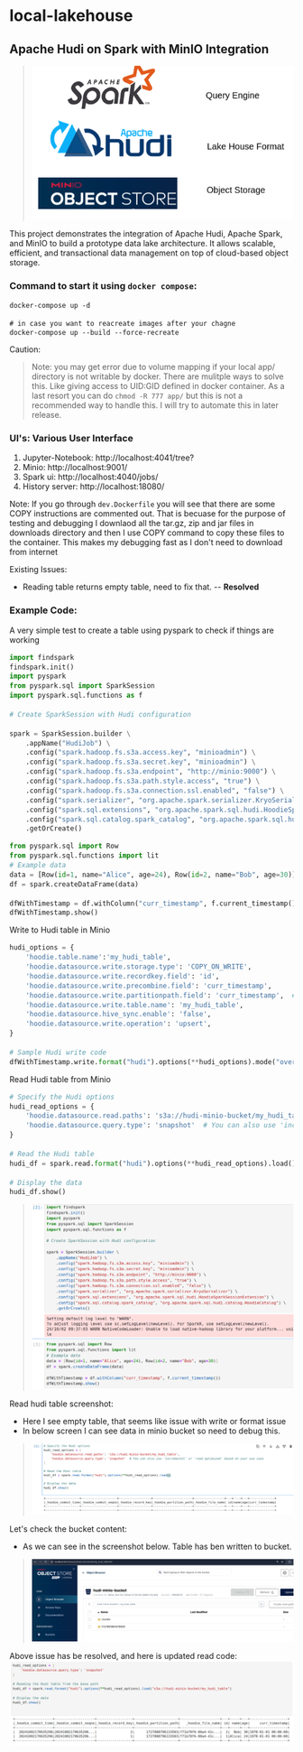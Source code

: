 # local-lakehouse

## Apache Hudi on Spark with MinIO Integration

> ![img.png](images/architecture.png)

This project demonstrates the integration of Apache Hudi, Apache Spark, and MinIO to build a prototype data lake architecture. 
It allows scalable, efficient, and transactional data management on top of cloud-based object storage.


### Command to start it using `docker compose`:

``` commandline
docker-compose up -d

# in case you want to reacreate images after your chagne
docker-compose up --build --force-recreate
 ```

Caution:
> Note: you may get error due to volume mapping if your local app/ directory is not writable by docker. There are mulitple ways to solve this. 
> Like giving access to UID:GID defined in docker container. 
> As a last resort you can do `chmod -R 777 app/` but this is not a recommended way to handle this. 
> I will try to automate this in later release. 

### UI's: Various User Interface

1. Jupyter-Notebook: http://localhost:4041/tree?
2. Minio: http://localhost:9001/
3. Spark ui: http://localhost:4040/jobs/
4. History server: http://localhost:18080/





Note: If you go through `dev.Dockerfile` you will see that there are some COPY instructions are commented out.
That is becuase for the purpose of testing and debugging I downlaod all the tar.gz, zip and jar files in downloads directory
and then I use COPY command to copy these files to the container. This makes my debugging fast as I don't need to download from internet


Existing Issues: 
- Reading table returns empty table, need to fix that.   -- **Resolved**



### Example Code: 
A very simple test to create a table using pyspark
to check if things are working

```python
import findspark
findspark.init()
import pyspark
from pyspark.sql import SparkSession
import pyspark.sql.functions as f

# Create SparkSession with Hudi configuration

spark = SparkSession.builder \
    .appName("HudiJob") \
    .config("spark.hadoop.fs.s3a.access.key", "minioadmin") \
    .config("spark.hadoop.fs.s3a.secret.key", "minioadmin") \
    .config("spark.hadoop.fs.s3a.endpoint", "http://minio:9000") \
    .config("spark.hadoop.fs.s3a.path.style.access", "true") \
    .config("spark.hadoop.fs.s3a.connection.ssl.enabled", "false") \
    .config("spark.serializer", "org.apache.spark.serializer.KryoSerializer") \
    .config("spark.sql.extensions", "org.apache.spark.sql.hudi.HoodieSparkSessionExtension") \
    .config("spark.sql.catalog.spark_catalog", "org.apache.spark.sql.hudi.catalog.HoodieCatalog") \
    .getOrCreate()
```


```python
from pyspark.sql import Row
from pyspark.sql.functions import lit
# Example data
data = [Row(id=1, name="Alice", age=24), Row(id=2, name="Bob", age=30)]
df = spark.createDataFrame(data)

dfWithTimestamp = df.withColumn("curr_timestamp", f.current_timestamp())
dfWithTimestamp.show()

```

Write to Hudi table in Minio

```python
hudi_options = {
    'hoodie.table.name':'my_hudi_table',
    'hoodie.datasource.write.storage.type': 'COPY_ON_WRITE',
    'hoodie.datasource.write.recordkey.field': 'id',
    'hoodie.datasource.write.precombine.field': 'curr_timestamp',
    'hoodie.datasource.write.partitionpath.field': 'curr_timestamp',  # Consider changing this
    'hoodie.datasource.write.table.name': 'my_hudi_table',
    'hoodie.datasource.hive_sync.enable': 'false',
    'hoodie.datasource.write.operation': 'upsert',
}

# Sample Hudi write code
dfWithTimestamp.write.format("hudi").options(**hudi_options).mode("overwrite").save("s3a://hudi-minio-bucket/my_hudi_table")
```

Read Hudi table from Minio
```python
# Specify the Hudi options
hudi_read_options = {
    'hoodie.datasource.read.paths': 's3a://hudi-minio-bucket/my_hudi_table',
    'hoodie.datasource.query.type': 'snapshot'  # You can also use 'incremental' or 'read_optimized' based on your use case
}

# Read the Hudi table
hudi_df = spark.read.format("hudi").options(**hudi_read_options).load()

# Display the data
hudi_df.show()
```

> ![img.png](images/jupyter-spark-session.png)

Read hudi table screenshot:
- Here I see empty table, that seems like issue with write or format issue 
- In below screen I can see data in minio bucket so need to debug this. 
> ![img.png](images/read-hudi-table.png)

Let's check the bucket content: 
- As we can see in the screenshot below. Table has ben written to bucket.

> ![img.png](images/minio-ui-bucket-content.png)

Above issue has be resolved, and here is updated read code:
![img.png](images/hudi-table-read-updated.png)